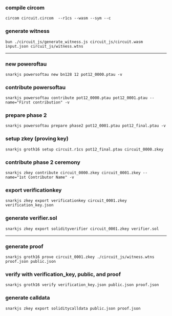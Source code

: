 ### compile circom
```
circom circuit.circom  --r1cs --wasm --sym --c
```

### generate witness
```
bun ./circuit_js/generate_witness.js circuit_js/circuit.wasm input.json circuit_js/witness.wtns
```

---


### new poweroftau
```
snarkjs powersoftau new bn128 12 pot12_0000.ptau -v
```

### contribute powersoftau
```
snarkjs powersoftau contribute pot12_0000.ptau pot12_0001.ptau --name="First contribution" -v
```

### prepare phase 2

```
snarkjs powersoftau prepare phase2 pot12_0001.ptau pot12_final.ptau -v
```


### setup zkey (proving key)
```
snarkjs groth16 setup circuit.r1cs pot12_final.ptau circuit_0000.zkey                       
```


### contribute phase 2 ceremony
```
snarkjs zkey contribute circuit_0000.zkey circuit_0001.zkey --name="1st Contributor Name" -v
```


### export verificationkey
```
snarkjs zkey export verificationkey circuit_0001.zkey verification_key.json             
```

### generate verifier.sol
```
snarkjs zkey export solidityverifier circuit_0001.zkey verifier.sol
```

---

### generate proof
```
snarkjs groth16 prove circuit_0001.zkey ./circuit_js/witness.wtns proof.json public.json
```


### verify with verification_key, public, and proof
```
snarkjs groth16 verify verification_key.json public.json proof.json
```


### generate calldata
```
snarkjs zkey export soliditycalldata public.json proof.json
```
